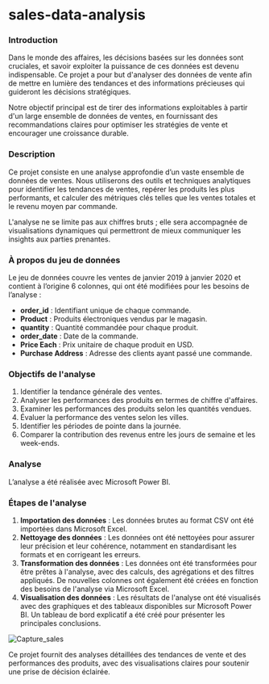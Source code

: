 # sales-data-analysis

### Introduction
Dans le monde des affaires, les décisions basées sur les données sont cruciales, et savoir exploiter la puissance de ces données est devenu indispensable. Ce projet a pour but d'analyser des données de vente afin de mettre en lumière des tendances et des informations précieuses qui guideront les décisions stratégiques.

Notre objectif principal est de tirer des informations exploitables à partir d'un large ensemble de données de ventes, en fournissant des recommandations claires pour optimiser les stratégies de vente et encourager une croissance durable.

### Description
Ce projet consiste en une analyse approfondie d’un vaste ensemble de données de ventes. Nous utiliserons des outils et techniques analytiques pour identifier les tendances de ventes, repérer les produits les plus performants, et calculer des métriques clés telles que les ventes totales et le revenu moyen par commande.

L'analyse ne se limite pas aux chiffres bruts ; elle sera accompagnée de visualisations dynamiques qui permettront de mieux communiquer les insights aux parties prenantes.

### À propos du jeu de données
Le jeu de données couvre les ventes de janvier 2019 à janvier 2020 et contient à l’origine 6 colonnes, qui ont été modifiées pour les besoins de l’analyse :

- **order_id** : Identifiant unique de chaque commande.
- **Product** : Produits électroniques vendus par le magasin.
- **quantity** : Quantité commandée pour chaque produit.
- **order_date** : Date de la commande.
- **Price Each** : Prix unitaire de chaque produit en USD.
- **Purchase Address** : Adresse des clients ayant passé une commande.

### Objectifs de l'analyse
1. Identifier la tendance générale des ventes.
2. Analyser les performances des produits en termes de chiffre d'affaires.
3. Examiner les performances des produits selon les quantités vendues.
4. Évaluer la performance des ventes selon les villes.
5. Identifier les périodes de pointe dans la journée.
6. Comparer la contribution des revenus entre les jours de semaine et les week-ends.

### Analyse
L’analyse a été réalisée avec Microsoft Power BI.

### Étapes de l'analyse
1. **Importation des données** : Les données brutes au format CSV ont été importées dans Microsoft Excel.
2. **Nettoyage des données** : Les données ont été nettoyées pour assurer leur précision et leur cohérence, notamment en standardisant les formats et en corrigeant les erreurs.
3. **Transformation des données** : Les données ont été transformées pour être prêtes à l'analyse, avec des calculs, des agrégations et des filtres appliqués. De nouvelles colonnes ont également été créées en fonction des besoins de l'analyse via Microsoft Excel.
4. **Visualisation des données** : Les résultats de l'analyse ont été visualisés avec des graphiques et des tableaux disponibles sur Microsoft Power BI. Un tableau de bord explicatif a été créé pour présenter les principales conclusions.

![Capture_sales](https://github.com/user-attachments/assets/ea21f848-e38c-4ac9-91ca-c7699d63fd9a)


Ce projet fournit des analyses détaillées des tendances de vente et des performances des produits, avec des visualisations claires pour soutenir une prise de décision éclairée.
